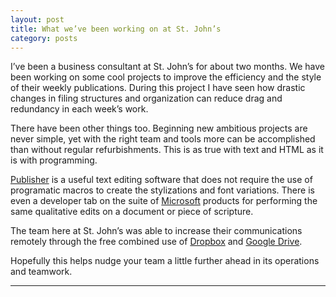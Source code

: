 ```yaml
---
layout: post
title: What we’ve been working on at St. John’s 
category: posts
---
```


I’ve been a business consultant at St. John’s for about two months. We have been working on some cool projects to improve the efficiency and the style of their weekly publications. During this project I have seen how drastic changes in filing structures and organization can reduce drag and redundancy in each week’s work.    

There have been other things too. Beginning new ambitious projects are never simple, yet with the right team and tools more can be accomplished than without regular refurbishments. This is as true with text and HTML as it is with programming.    

[Publisher][Publisher] is a useful text editing software that does not require the use of programatic macros to create the stylizations and font variations. There is even a developer tab on the suite of [Microsoft][Microsoft] products for performing the same qualitative edits on a document or piece of scripture.    

The team here at St. John’s was able to increase their communications remotely through the free combined use of [Dropbox][Dropbox] and [Google Drive][Google Drive].    

Hopefully this helps nudge your team a little further ahead in its operations and teamwork.    
  
---
[Publisher]: https://products.office.com/en-us/publisher
[Dropbox]: https://www.dropbox.com/
[Google Drive]: https://www.google.com/drive/
[Microsoft]: https://www.microsoft.com/en-us/